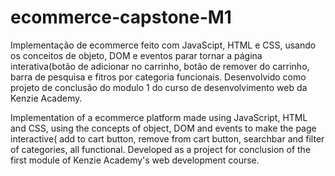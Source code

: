# ecommerce-capstone-M1
Implementação de ecommerce feito com JavaScipt, HTML e CSS, usando os conceitos de objeto, DOM e eventos parar tornar a página interativa(botão de adicionar no carrinho, botão de remover do carrinho, barra de pesquisa e fitros por categoria funcionais. Desenvolvido como projeto de conclusão do modulo 1 do curso  de desenvolvimento web da Kenzie Academy. 

Implementation of a ecommerce platform made using JavaScript, HTML and CSS, using the concepts of object, DOM and events to make the page interactive(
add to cart button, remove from cart button, searchbar and filter of categories, all functional. Developed as a project for conclusion of the first module of Kenzie Academy's web development course.  
